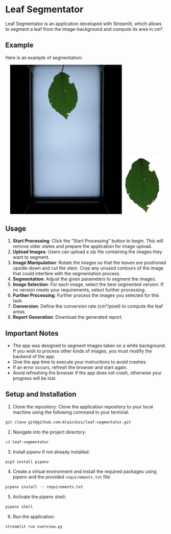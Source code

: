 # Leaf Segmentator

Leaf Segmentator is an application developed with Streamlit, which allows to segment a leaf from the image-background and compute its area in cm².

## Example

Here is an example of segmentation:
<p align="center">
  <img src="/examples/orig.jpeg" alt="First Image" width="350"/>
  <img src="/examples/segm.jpeg" alt="Second Image" width="120"/> 
</p>


## Usage

1. **Start Processing**: Click the "Start Processing" button to begin. This will remove older states and prepare the application for image upload.
2. **Upload Images**: Users can upload a zip file containing the images they want to segment.
3. **Image Manipulation**: Rotate the images so that the leaves are positioned upside-down and cut the stem. Crop any unused contours of the image that could interfere with the segmentation process.
4. **Segmentation**: Adjust the given parameters to segment the images.
5. **Image Selection**: For each image, select the best segmented version. If no version meets your requirements, select further processing.
6. **Further Processing**: Further process the images you selected for this task.
7. **Conversion**: Define the conversion rate (cm²/pixel) to compute the leaf areas.
8. **Report Generation**: Download the generated report.

## Important Notes

- The app was designed to segment images taken on a white background. If you wish to process other kinds of images, you must modify the backend of the app.
- Give the app time to execute your instructions to avoid crashes.
- If an error occurs, refresh the browser and start again.
- Avoid refreshing the browser if the app does not crash, otherwise your progress will be lost.

## Setup and Installation

1. Clone the repository: Clone the application repository to your local machine using the following command in your terminal.

```bash
git clone git@github.com:AlainJoss/leaf-segmentator.git
```

2. Navigate into the project directory:

```bash
cd leaf-segmentator
```

3. Install pipenv if not already installed:

```bash
pip3 install pipenv
```

4. Create a virtual environment and install the required packages using pipenv and the provided `requirements.txt` file:

```bash
pipenv install -r requirements.txt
```

5. Activate the pipenv shell:

```bash
pipenv shell
```

6. Run the application:

```bash
streamlit run overview.py
```
